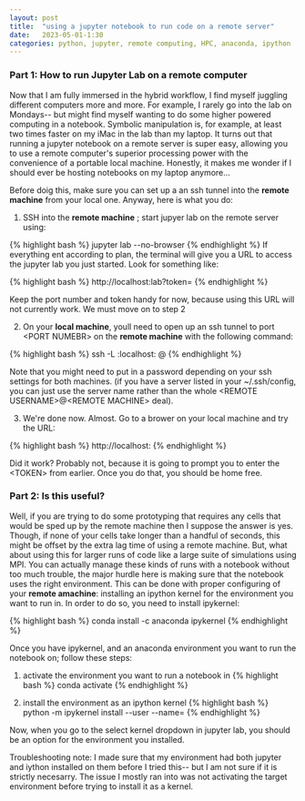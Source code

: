 ```yaml
---
layout: post
title:  "using a jupyter notebook to run code on a remote server"
date:   2023-05-01-1:30
categories: python, jupyter, remote computing, HPC, anaconda, ipython
---
```


### Part 1: How to run Jupyter Lab on a remote computer

Now that I am fully immersed in the hybrid workflow, I find myself juggling different computers more and more. For example, I rarely go into the lab on Mondays-- but might find myself wanting to do some higher powered computing in a notebook. Symbolic manipulation is, for example, at least two times faster on my iMac in the lab than my laptop. It turns out that running a jupyter notebook on a remote server is super easy, allowing you to use a remote computer's superior processing power with the convenience of a portable local machine. Honestly, it makes me wonder if I should ever be hosting notebooks on my laptop anymore...

Before doig this, make sure you can set up a an ssh tunnel into the **remote machine** from your local one. Anyway, here is what you do:

1. SSH into the **remote machine** ; start jupyer lab on the remote server using:

{% highlight bash %}
jupyter lab --no-browser
{% endhighlight %}
If everything ent according to plan, the terminal will give you a URL to access the jupyter lab you just started. Look for something like:

{% highlight bash %}
http://localhost:<PORT NUMBER>lab?token=<TOKEN>
{% endhighlight %}

Keep the port number and token handy for now, because using this URL will not currently work. We must move on to step 2

2. On your **local machine**, youll need to open up an ssh tunnel to port \<PORT NUMEBR\> on the **remote machine** with the following command:

{% highlight bash %}
ssh -L <PORT NUMBER>:localhost:<PORT NUMBER> <REMOTE USERNAME>@<REMOTE MACHINE>
{% endhighlight %}

Note that you might need to put in a password depending on your ssh settings for both machines. (if you have a server listed in your ~/.ssh/config, you can just use the server name rather than the whole \<REMOTE USERNAME\>@\<REMOTE MACHINE\> deal).

3. We're done now.  Almost. Go to a brower on your local machine and try the URL:

{% highlight bash %}
http://localhost:<PORT NUMBER>
{% endhighlight %}

Did it work? Probably not, because it is going to prompt you to enter the \<TOKEN\> from earlier. Once you do that, you should be home free.

### Part 2: Is this useful?

Well, if you are trying to do some prototyping that requires any cells that would be sped up by the remote machine then I suppose the answer is yes. Though, if none of your cells take longer than a handful of seconds, this might be offset by the extra lag time of using a remote machine. But, what about using this for larger runs of code like a large suite of simulations using MPI. You can actually manage these kinds of runs with a notebook without too much trouble, the major hurdle here is making sure that the notebook uses the right environment. This can be done with proper configuring of your **remote amachine**: installing an ipython kernel for the environment you want to run in. In order to do so, you need to install ipykernel:

{% highlight bash %}
conda install -c anaconda ipykernel
{% endhighlight %}

Once you have ipykernel, and an anaconda environment you want to run the notebook on; follow these steps:

1. activate the environment you want to run a notebook in
{% highlight bash %}
conda activate <ENV NAME>
{% endhighlight %}

2. install the environment as an ipython kernel
{% highlight bash %}
python -m ipykernel install --user --name=<ENV NAME>
{% endhighlight %}

Now, when you go to the select kernel dropdown in jupyter lab, you should be an option for the environment you installed.

Troubleshooting note: I made sure that my environment had both jupyter and iython installed on them before I tried this-- but I am not sure if it is strictly necesarry. The issue I mostly ran into was not activating the target environment before trying to install it as a kernel.








